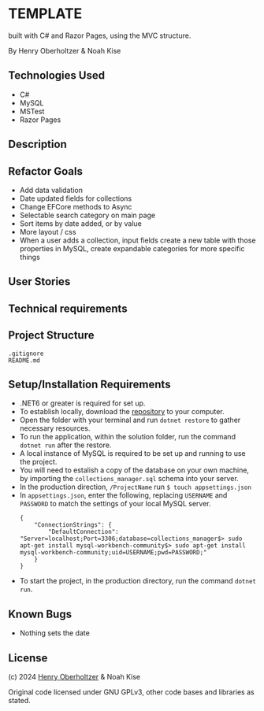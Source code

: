 # TEMPLATE

built with C# and Razor Pages, using the MVC structure.

By Henry Oberholtzer & Noah Kise

## Technologies Used

- C#
- MySQL
- MSTest
- Razor Pages

## Description

## Refactor Goals

- Add data validation
- Date updated fields for collections
- Change EFCore methods to Async
- Selectable search category on main page
- Sort items by date added, or by value
- More layout / css
- When a user adds a collection, input fields create a new table with those properties in MySQL, create expandable categories for more specific things

## User Stories

## Technical requirements


## Project Structure

```
.gitignore
README.md
```

## Setup/Installation Requirements

- .NET6 or greater is required for set up.
- To establish locally, download the [repository](https://github.com/henry-oberholtzer/collections-manager.git) to your computer.
- Open the folder with your terminal and run `dotnet restore` to gather necessary resources.
- To run the application, within the solution folder, run the command `dotnet run` after the restore.
- A local instance of MySQL is required to be set up and running to use the project.
- You will need to estalish a copy of the database on your own machine, by importing the `collections_manager.sql` schema into your server.
- In the production direction, `/ProjectName` run `$ touch appsettings.json`
- In `appsettings.json`, enter the following, replacing `USERNAME` and `PASSWORD` to match the settings of your local MySQL server.
    ```
    {
        "ConnectionStrings": {
            "DefaultConnection": "Server=localhost;Port=3306;database=collections_manager$> sudo apt-get install mysql-workbench-community$> sudo apt-get install mysql-workbench-community;uid=USERNAME;pwd=PASSWORD;"
        }
    }
    ```
- To start the project, in the production directory, run the command `dotnet run`.

## Known Bugs

- Nothing sets the date

## License

(c) 2024 [Henry Oberholtzer](https://www.henryoberholtzer.com/) & Noah Kise

Original code licensed under GNU GPLv3, other code bases and libraries as stated.
